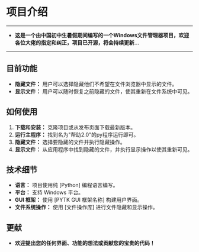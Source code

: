 # 项目介绍
----
- **这是一个由中国初中生暑假期间编写的一个Windows文件管理器项目，欢迎各位大佬的指定和纠正，项目已开源，将会持续更新...**
----

## 目前功能

- **隐藏文件：** 用户可以选择隐藏他们不希望在文件浏览器中显示的文件。
- **显示文件：** 用户可以随时恢复之前隐藏的文件，使其重新在文件系统中可见。

## 如何使用

1. **下载和安装：** 克隆项目或从发布页面下载最新版本。
2. **运行主程序：** 找到名为"帮助2.0"的py程序运行即可。
3. **隐藏文件：** 选择要隐藏的文件并执行隐藏操作。
4. **显示文件：** 从应用程序中找到隐藏的文件，并执行显示操作以使其重新可见。

## 技术细节

- **语言：** 项目使用纯 [Python] 编程语言编写。
- **平台：** 支持 Windows 平台。
- **GUI 框架：** 使用 [PYTK GUI 框架名称] 构建用户界面。
- **文件系统操作：** 使用 [文件操作库] 进行文件隐藏和显示操作。

## 更献

- **欢迎提出您的任何界面、功能的想法或贡献您的宝贵的代码！**
